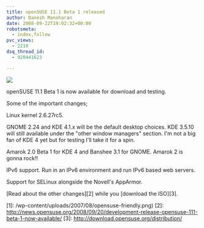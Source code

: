 ```yaml
---
title: openSUSE 11.1 Beta 1 released
author: Danesh Manoharan
date: 2008-09-22T19:02:32+00:00
robotsmeta:
  - index,follow
pvc_views:
  - 2210
dsq_thread_id:
  - 920441623

---
```

![](/wp-content/uploads/2007/08/opensuse-friendly.png)

openSUSE 11.1 Beta 1 is now available for download and testing.

Some of the important changes;

Linux kernel 2.6.27rc5.

GNOME 2.24 and KDE 4.1.x will be the default desktop choices. KDE 3.5.10 will still available under the "other window managers" section. I'm not a big fan of KDE 4 yet but for testing I'll take it for a spin.

Amarok 2.0 Beta 1 for KDE 4 and Banshee 3.1 for GNOME. Amarok 2 is gonna rock!!

IPv6 support. Run in an IPv6 environment and run IPv6 based web servers.

Support for SELinux alongside the Novell's AppArmor.

[Read about the other changes][2] while you [download the ISO][3].

 [1]: /wp-content/uploads/2007/08/opensuse-friendly.png)
 [2]: http://news.opensuse.org/2008/09/20/development-release-opensuse-111-beta-1-now-available/
 [3]: http://download.opensuse.org/distribution/